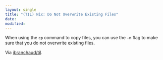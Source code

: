 ```yaml
---
layout: single
title: "(TIL) Nix: Do Not Overwrite Existing Files"
date:
modified:
---
```


When using the `cp` command to copy files, you can use the `-n` flag to make
sure that you do not overwrite existing files.

Via [jbranchaud/til](https://github.com/jbranchaud/til).
